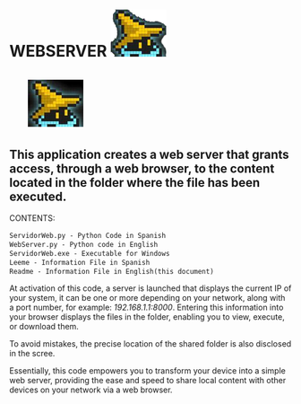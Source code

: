# WEBSERVER ![](./Images/GitHub.png) &nbsp;&nbsp;   &nbsp;&nbsp;&nbsp;&nbsp;&nbsp;&nbsp;&nbsp;&nbsp;&nbsp;&nbsp;&nbsp;&nbsp;&nbsp;&nbsp;&nbsp;&nbsp;&nbsp;&nbsp;&nbsp;&nbsp;&nbsp;&nbsp;&nbsp;&nbsp;&nbsp;&nbsp;&nbsp;&nbsp;&nbsp;&nbsp;&nbsp;&nbsp;&nbsp;&nbsp;&nbsp;&nbsp;&nbsp;&nbsp;&nbsp;&nbsp;&nbsp;&nbsp;&nbsp;&nbsp;&nbsp;&nbsp;&nbsp;&nbsp;&nbsp;&nbsp;&nbsp;&nbsp;&nbsp;&nbsp;&nbsp;&nbsp;&nbsp;&nbsp;&nbsp;&nbsp;&nbsp;&nbsp;&nbsp;&nbsp;&nbsp;&nbsp;&nbsp;&nbsp;&nbsp;&nbsp;&nbsp;&nbsp;&nbsp;&nbsp;&nbsp;&nbsp;&nbsp;&nbsp;&nbsp;&nbsp;   ![](./Images/GitHub.jpg)
                                                                                      
## This application creates a web server that grants access, through a web browser, to the content located in the folder where the file has been executed.

CONTENTS:

    ServidorWeb.py - Python Code in Spanish
    WebServer.py - Python code in English
    ServidorWeb.exe - Executable for Windows
    Leeme - Information File in Spanish 
    Readme - Information File in English(this document)

At activation of this code, a server is launched that displays the current IP of your system, it can be one or more depending on your network, along with a port number, for example: *192.168.1.1:8000*. Entering this information into your browser displays the files in the folder, enabling you to view, execute, or download them.

To avoid mistakes, the precise location of the shared folder is also disclosed in the scree.

Essentially, this code empowers you to transform your device into a simple web server, providing the ease and speed to share local content with other devices on your network via a web browser.
